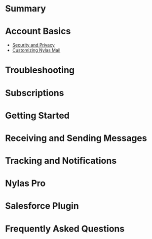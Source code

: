 # Summary

# Account Basics

* [Security and Privacy](security-and-privacy.md)
* [Customizing Nylas Mail](customizing-nylas-mail.md)

# Troubleshooting

# Subscriptions

# Getting Started

# Receiving and Sending Messages

# Tracking and Notifications

# Nylas Pro

# Salesforce Plugin

# Frequently Asked Questions
